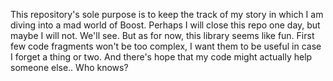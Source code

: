 This repository's sole purpose is to keep the track of my story in which I am diving into a mad world of Boost. 
Perhaps I will close this repo one day, but maybe I will not. We'll see. But as for now, this library seems like fun.
First few code fragments won't be too complex, I want them to be useful in case I forget a thing or two.
And there's hope that my code might actually help someone else.. Who knows?
